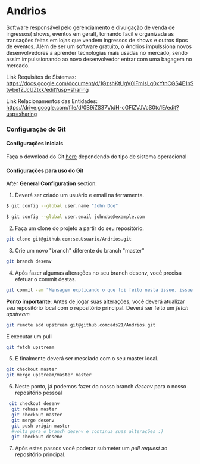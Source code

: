 # Andrios

Software responsável pelo gerenciamento e divulgação de venda de ingressos( shows, eventos em geral), tornando facil e organizada as transações feitas em lojas que vendem ingressos de shows e outros tipos de eventos. Além de ser um software gratuito, o Andrios impulssiona novos desenvolvedores a aprender tecnologias mais usadas no mercado, sendo assim impulssionando ao novo desenvolvedor entrar com uma bagagem no mercado.

Link Requisitos de Sistemas: https://docs.google.com/document/d/1GzshKtUgV0IFmIsLq0xYtnCGS4E1nStwbefZJcUZtxk/edit?usp=sharing

Link Relacionamentos das Entidades: https://drive.google.com/file/d/0B9iZS37VtdH-cGFlZVJVcS0tc1E/edit?usp=sharing

### Configuração do Git

#### Configurações iniciais

Faça o download do Git [here](http://git-scm.com/downloads)
dependendo do tipo de sistema operacional

#### Configurações para uso do Git

After **General Configuration** section: 

1. Deverá ser criado um usuário e email na ferramenta.
```bash
$ git config --global user.name "John Doe"
```
```bash
$ git config --global user.email johndoe@example.com
```
2. Faça um clone do projeto a partir do seu repositório.
```bash
git clone git@github.com:seuUsuario/Andrios.git
```
3. Crie um novo "branch" diferente do branch "master"
```bash
git branch desenv
```
4. Após fazer algumas alterações no seu branch desenv, você precisa efetuar o commit destas.
```bash
git commit -am "Mensagem explicando o que foi feito nesta issue. issue number: #20"
```
**Ponto importante**: Antes de jogar suas alterações, você deverá atualizar seu repositório local com o repositório principal. Deverá ser feito um *fetch upstream*
```bash
git remote add upstream git@github.com:ads21/Andrios.git
```
E executar um pull
```bash
git fetch upstream
```
5. E finalmente deverá ser mesclado com o seu master local.
```bash
git checkout master
git merge upstream/master master
```
6. Neste ponto, já podemos fazer do nosso branch *desenv* para o nosso repositório pessoal
```bash
 git checkout desenv
  git rebase master
  git checkout master
  git merge desenv
  git push origin master
  #volta para o branch desenv e continua suas alterações :)
  git checkout desenv
```
7. Após estes passos você poderar submeter um *pull request* ao repositório principal.
